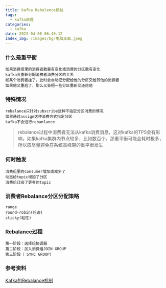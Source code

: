 ```yaml
---
title: kafka Rebalance机制
tags:
  - kafka原理
categories:
  - kafka
date: 2023-04-08 06:40:12
index_img: /images/bg/电脑桌面.jpeg
---
```


### 什么是重平衡

```
如果消费组里的消费者数量有变化或消费的分区数有变化
kafka会重新分配消费者消费分区的关系
如某个消费者挂了，此时会自动把分配给他的分区交给其他的消费者
如果他又重启了，那么又会把一些分区重新交还给他
```

### 特殊情况

```
rebalance只针对subscribe这种不指定分区消费的情况
如果通过assign这种消费方式指定分区
kafka不会进行rebanlance
```

> rebalance过程中消费者无法从kafka消费消息，这对kafka的TPS会有影响，如果kafka集群内节点较多，比如数百个，那重平衡可能会耗时极多，所以应尽量避免在系统高峰期的重平衡发生

### 何时触发

```
消费组里的consumer增加或减少了
动态给topic增加了分区
消费组订阅了更多的topic
```


### 消费者Rebalance分区分配策略

```
range
round-robin(轮询)
sticky(粘性)
```

### Rebalance过程

```
第一阶段：选择组协调器
第二阶段：加入消费组JOIN GROUP
第三阶段（ SYNC GROUP)
```

### 参考资料

[Kafka的Rebalance机制](https://blog.csdn.net/Blackic_960703/article/details/126179913)